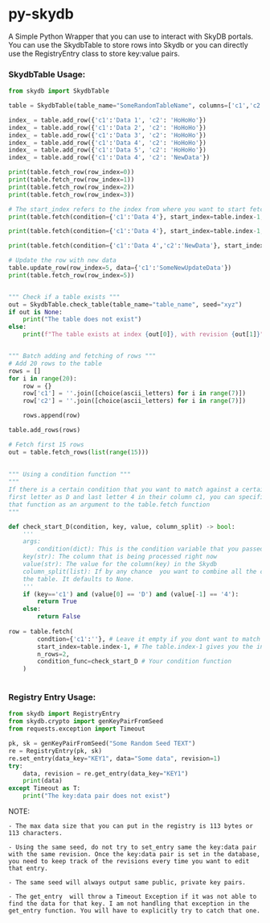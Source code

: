 # py-skydb

A Simple Python Wrapper that you can use to interact with SkyDB portals. You can use the SkydbTable to store rows into Skydb
or you can directly use the RegistryEntry class to store key:value pairs.

### SkydbTable Usage:
```python
from skydb import SkydbTable

table = SkydbTable(table_name="SomeRandomTableName", columns=['c1','c2'], seed="RANDOM SEED")

index_ = table.add_row({'c1':'Data 1', 'c2': 'HoHoHo'})
index_ = table.add_row({'c1':'Data 2', 'c2': 'HoHoHo'})
index_ = table.add_row({'c1':'Data 3', 'c2': 'HoHoHo'})
index_ = table.add_row({'c1':'Data 4', 'c2': 'HoHoHo'})
index_ = table.add_row({'c1':'Data 5', 'c2': 'HoHoHo'})
index_ = table.add_row({'c1':'Data 4', 'c2': 'NewData'})

print(table.fetch_row(row_index=0))
print(table.fetch_row(row_index=1))
print(table.fetch_row(row_index=2))
print(table.fetch_row(row_index=3))

# The start_index refers to the index from where you want to start fetching rows. The function will fetch rows which match the condition from start_index to 0 
print(table.fetch(condition={'c1':'Data 4'}, start_index=table.index-1, n_rows=1)) # fetch one row

print(table.fetch(condition={'c1':'Data 4'}, start_index=table.index-1, n_rows=3)) # fetch three rows

print(table.fetch(condition={'c1':'Data 4','c2':'NewData'}, start_index=table.index-1, n_rows=3)) 

# Update the row with new data
table.update_row(row_index=5, data={'c1':'SomeNewUpdateData'})
print(table.fetch_row(row_index=5))


""" Check if a table exists """
out = SkydbTable.check_table(table_name="table_name", seed="xyz")
if out is None:
	print("The table does not exist")
else:
	print(f"The table exists at index {out[0]}, with revision {out[1]}")


""" Batch adding and fetching of rows """
# Add 20 rows to the table
rows = []
for i in range(20):
	row = {}
	row['c1'] = ''.join([choice(ascii_letters) for i in range(7)])
	row['c2'] = ''.join([choice(ascii_letters) for i in range(7)])

	rows.append(row)

table.add_rows(rows)

# Fetch first 15 rows
out = table.fetch_rows(list(range(15)))
	
	
""" Using a condition function """
"""
If there is a certain condition that you want to match against a certain row for example, if you want to match rows that have 
first letter as D and last letter 4 in their column c1, you can specificially write a seperate function to do that and then pass 
that function as an argument to the table.fetch function
"""

def check_start_D(condition, key, value, column_split) -> bool:
    '''
    args:
    	condition(dict): This is the condition variable that you passed.
	key(str): The column that is being processed right now
	value(str): The value for the column(key) in the Skydb
	column_split(list): If by any chance  you want to combine all the columns in to single column, you can mention the column_split while initializing 
	the table. It defaults to None.	
    '''
    if (key=='c1') and (value[0] == 'D') and (value[-1] == '4'):
        return True
    else:
        return False
	
row = table.fetch(
	    condtion={'c1':''}, # Leave it empty if you dont want to match any kind of text
	    start_index=table.index-1, # The table.index-1 gives you the index of the last added row
	    n_rows=2,
	    condition_func=check_start_D # Your condition function
	)
    
```

### Registry Entry Usage:
```python
from skydb import RegistryEntry
from skydb.crypto import genKeyPairFromSeed
from requests.exception import Timeout

pk, sk = genKeyPairFromSeed("Some Random Seed TEXT")
re = RegistryEntry(pk, sk)
re.set_entry(data_key="KEY1", data="Some data", revision=1)
try:
	data, revision = re.get_entry(data_key="KEY1")
	print(data)
except Timeout as T:
	print("The key:data pair does not exist")
```

NOTE:
	
	- The max data size that you can put in the registry is 113 bytes or 113 characters.

	- Using the same seed, do not try to set_entry same the key:data pair with the same revision. Once the key:data pair is set in the database, you need to keep track of the revisions every time you want to edit that entry.

	- The same seed will always output same public, private key pairs.

	- The get_entry  will throw a Timeout Exception if it was not able to find the data for that key. I am not handling that exception in the get_entry function. You will have to explicitly try to catch that one.
